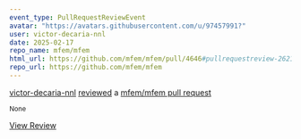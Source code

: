 ```yaml
---
event_type: PullRequestReviewEvent
avatar: "https://avatars.githubusercontent.com/u/97457991?"
user: victor-decaria-nnl
date: 2025-02-17
repo_name: mfem/mfem
html_url: https://github.com/mfem/mfem/pull/4646#pullrequestreview-2621496192
repo_url: https://github.com/mfem/mfem
---
```


<a href='https://github.com/victor-decaria-nnl' target='_blank'>victor-decaria-nnl</a> <a href='https://github.com/mfem/mfem/pull/4646#pullrequestreview-2621496192' target='_blank'>reviewed</a> a <a href='https://github.com/mfem/mfem/pull/4646' target='_blank'>mfem/mfem pull request</a>

<small>None</small>

<a href='https://github.com/mfem/mfem/pull/4646#pullrequestreview-2621496192' target='_blank'>View Review</a>